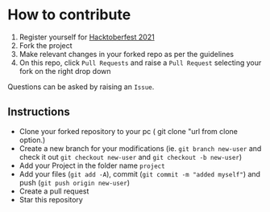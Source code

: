 # How to contribute
1.  Register yourself for <a href="https://hacktoberfest.digitalocean.com">Hacktoberfest 2021</a>
2. Fork the project
3. Make relevant changes in your forked repo as per the guidelines
4. On this repo, click `Pull Requests` and raise a `Pull Request` selecting your fork on the right drop down

Questions can be asked by raising an `Issue`.

## Instructions

- Clone your forked repository to your pc ( git clone "url from clone option.)		
- Create a new branch for your modifications (ie. `git branch new-user` and check it out `git checkout new-user` and `git checkout -b new-user`)		
- Add your Project in the folder name `project`	
- Add your files (`git add -A`), commit (`git commit -m "added myself"`) and push (`git push origin new-user`)		
- Create a pull request		
- Star this repository
